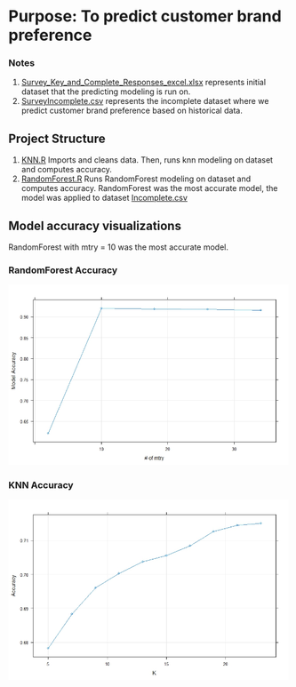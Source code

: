 # Purpose: To predict customer brand preference

### Notes
1. [Survey_Key_and_Complete_Responses_excel.xlsx](https://github.com/nlynch504/data-analytics-portfolio/master/R%20projects/Brand%20Preference/Survey_Key_and_Complete_Responses_excel.xlsx) represents initial dataset that the predicting modeling is run on.
2. [SurveyIncomplete.csv](https://github.com/nlynch504/data-analytics-portfolio/master/R%20projects/Brand%20Preference/SurveyIncomplete.csv) represents the incomplete dataset where we predict customer brand preference based on historical data.

## Project Structure
1. [KNN.R](https://github.com/nlynch504/data-analytics-portfolio/master/R%20projects/Brand%20Preference/KNN.R)  Imports and cleans data. Then, runs knn modeling on dataset and computes accuracy.
2. [RandomForest.R](https://github.com/nlynch504/data-analytics-portfolio/master/R%20projects/Brand%20Preference/Random%20Forest.R) Runs RandomForest modeling on dataset and computes accuracy. RandomForest was the most accurate model, the model was applied to dataset [Incomplete.csv](https://github.com/nlynch504/data-analytics-portfolio/tree/master/R%20projects/Brand%20Preference/SurveyIncomplete.csv) 

## Model accuracy visualizations
RandomForest with mtry = 10 was the most accurate model.

### RandomForest Accuracy
![RandomForest Accuracy](https://github.com/nlynch504/data-analytics-portfolio/blob/master/R%20projects/Brand%20Preference/Final%20Report/RF%20output.jpeg)

### KNN Accuracy 
![KNN Accuracy](https://github.com/nlynch504/data-analytics-portfolio/blob/master/R%20projects/Brand%20Preference/Final%20Report/KNN%20output.jpeg)


